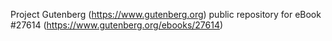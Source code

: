 Project Gutenberg (https://www.gutenberg.org) public repository for eBook #27614 (https://www.gutenberg.org/ebooks/27614)

